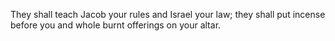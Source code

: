 They shall teach Jacob your rules and Israel your law; they shall put incense before you and whole burnt offerings on your altar.
